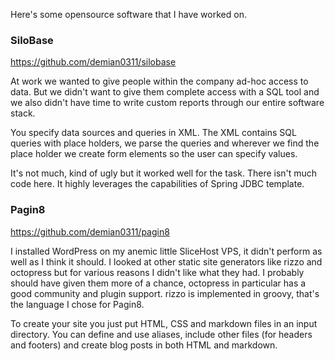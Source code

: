 Here's some opensource software that I have worked on.

### SiloBase ###
<https://github.com/demian0311/silobase>

At work we wanted to give people within the company ad-hoc access to data.  But we didn't
want to give them complete access with a SQL tool and we also didn't have time to write
custom reports through our entire software stack.

You specify data sources and queries in XML.  The XML contains SQL queries with place holders,
we parse the queries and wherever we find the place holder we create form elements so the
user can specify values.

It's not much, kind of ugly but it worked well for the task.  There isn't much code here.
It highly leverages the capabilities of Spring JDBC template.


### Pagin8 ###
<https://github.com/demian0311/pagin8>

I installed WordPress on my anemic little SliceHost VPS, it didn't perform as well as I
think it should.  I looked at other static site generators like rizzo and octopress but
for various reasons I didn't like what they had.  I probably should have given them more
   of a chance, octopress in particular has a good community and plugin support.  rizzo
   is implemented in groovy, that's the language I chose for Pagin8.

To create your site you just put HTML, CSS and markdown files in an input directory.  You
can define and use aliases, include other files (for headers and footers) and create
blog posts in both HTML and markdown.

